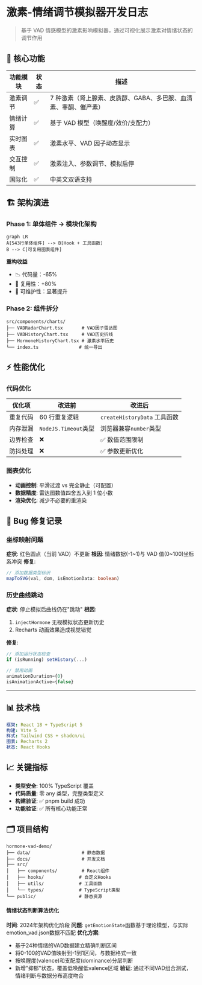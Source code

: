 # 激素-情绪调节模拟器开发日志

> 基于 VAD 情感模型的激素影响模拟器，通过可视化展示激素对情绪状态的调节作用

## 🎯 核心功能

| 功能模块 | 状态 | 描述                                                             |
| -------- | ---- | ---------------------------------------------------------------- |
| 激素调节 | ✅   | 7 种激素（肾上腺素、皮质醇、GABA、多巴胺、血清素、睾酮、催产素） |
| 情绪计算 | ✅   | 基于 VAD 模型（唤醒度/效价/支配力）                              |
| 实时图表 | ✅   | 激素水平、VAD 因子动态显示                                       |
| 交互控制 | ✅   | 激素注入、参数调节、模拟启停                                     |
| 国际化   | ✅   | 中英文双语支持                                                   |

## 🏗️ 架构演进

### Phase 1: 单体组件 → 模块化架构

```mermaid
graph LR
A[543行单体组件] --> B[Hook + 工具函数]
B --> C[可复用图表组件]
```

**重构收益**

- 📉 代码量：-65%
- 🔄 复用性：+80%
- 🎯 可维护性：显著提升

### Phase 2: 组件拆分

```
src/components/charts/
├── VADRadarChart.tsx       # VAD因子雷达图
├── VADHistoryChart.tsx     # VAD历史折线
├── HormoneHistoryChart.tsx # 激素水平历史
└── index.ts               # 统一导出
```

## ⚡ 性能优化

### 代码优化

| 优化项   | 改进前               | 改进后                       |
| -------- | -------------------- | ---------------------------- |
| 重复代码 | 60 行重复逻辑        | `createHistoryData` 工具函数 |
| 内存泄漏 | `NodeJS.Timeout`类型 | 浏览器兼容`number`类型       |
| 边界检查 | ❌                   | ✅ 数值范围限制              |
| 防抖处理 | ❌                   | ✅ 参数更新优化              |

### 图表优化

- **动画控制**: 平滑过渡 vs 完全静止（可配置）
- **数据精度**: 雷达图数值四舍五入到 1 位小数
- **渲染优化**: 减少不必要的重渲染

## 🐛 Bug 修复记录

### 坐标映射问题

**症状**: 红色圆点（当前 VAD）不更新
**根因**: 情绪数据(-1~1)与 VAD 值(0~100)坐标系冲突
**修复**:

```typescript
// 添加数据类型标识
mapToSVG(val, dom, isEmotionData: boolean)
```

### 历史曲线跳动

**症状**: 停止模拟后曲线仍在"跳动"
**根因**:

1. `injectHormone` 无视模拟状态更新历史
2. Recharts 动画效果造成视觉错觉

**修复**:

```typescript
// 添加运行状态检查
if (isRunning) setHistory(...)

// 禁用动画
animationDuration={0}
isAnimationActive={false}
```

---

## 📊 技术栈

```yaml
框架: React 18 + TypeScript 5
构建: Vite 5
样式: Tailwind CSS + shadcn/ui
图表: Recharts 2
状态: React Hooks
```

## 📈 关键指标

- **类型安全**: 100% TypeScript 覆盖
- **代码质量**: 零 any 类型，完整类型定义
- **构建验证**: ✅ pnpm build 成功
- **功能验证**: ✅ 所有核心功能正常

## 🗂️ 项目结构

```
hormone-vad-demo/
├── data/                   # 静态数据
├── docs/                   # 开发文档
├── src/
│   ├── components/         # React组件
│   ├── hooks/             # 自定义Hooks
│   ├── utils/             # 工具函数
│   └── types/             # TypeScript类型
└── public/                # 静态资源
```

#### 情绪状态判断算法优化
**时间**: 2024年架构优化阶段
**问题**: `getEmotionState`函数基于理论模型，与实际emotion_vad.json数据不匹配
**优化方案**:
- 基于24种情绪的VAD数据建立精确判断区间
- 将0-100的VAD值映射到-1到1区间，与数据格式一致
- 按唤醒度(valence)和支配度(dominance)分层判断
- 新增"抑郁"状态，覆盖低唤醒低valence区域
**验证**: 通过不同VAD组合测试，情绪判断与数据分布高度吻合
